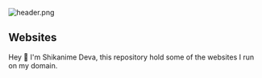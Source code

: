 <!-- markdownlint-disable first-line-heading -->

![header.png](https://raw.githubusercontent.com/shikanime/shikanime/main/assets/github-header.png)

<!-- markdownlint-enable first-line-heading -->

## Websites

Hey 🌸 I'm Shikanime Deva, this repository hold some of the websites I run on my
domain.
